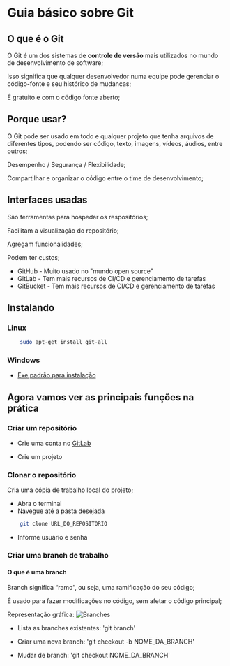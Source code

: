 # Guia básico sobre Git

## O que é o Git

O Git é um dos sistemas de **controle de versão** mais utilizados no mundo de desenvolvimento de software;

Isso significa que qualquer desenvolvedor numa equipe pode gerenciar o código-fonte e seu histórico de mudanças;

É gratuito e com o código fonte aberto;


## Porque usar?

O Git pode ser usado em todo e qualquer projeto que tenha arquivos de diferentes tipos, podendo ser código, texto, imagens, vídeos, áudios, entre outros;

Desempenho / Segurança / Flexibilidade;

Compartilhar e organizar o código entre o time de desenvolvimento;


## Interfaces usadas

São ferramentas para hospedar os respositórios;

Facilitam a visualização do repositório;

Agregam funcionalidades;

Podem ter custos;

- GitHub - Muito usado no "mundo open source"
- GitLab - Tem mais recursos de CI/CD e gerenciamento de tarefas
- GitBucket - Tem mais recursos de CI/CD e gerenciamento de tarefas


## Instalando

### Linux 

```bash
	sudo apt-get install git-all
```

### Windows

- [Exe padrão para instalação](https://github.com/git-for-windows/git/releases/download/v2.35.1.windows.2/Git-2.35.1.2-64-bit.exe)


## Agora vamos ver as principais funções na prática


### Criar um repositório

* Crie uma conta no [GitLab](https://gitlab.com/users/sign_in)

* Crie um projeto


### Clonar o repositório


Cria uma cópia de trabalho local do projeto;

* Abra o terminal
* Navegue até a pasta desejada
```bash
	git clone URL_DO_REPOSITÓRIO
```
* Informe usuário e senha

### Criar uma branch de trabalho

#### O que é uma branch

Branch significa “ramo”, ou seja, uma ramificação do seu código;

É usado para fazer modificações no código, sem afetar o código principal;

Representação gráfica:
![Branches](https://lh4.googleusercontent.com/hDZ7C2NQmOEeApDyPXFfjEfJyyIcmI8AfA8m-8loF8I2QKNrn4_Mw_IQKzoyj7O6SoKi2h6vTrKwZV5GL2uTJKSx_Kz8hSEpLAuhp7R_kpUYlW4H0oQbM34zo3fOZDtFU2PPtPr3)

- Lista as branches existentes: 'git branch'

- Criar uma nova branch: 'git checkout -b NOME_DA_BRANCH'

- Mudar de branch: 'git checkout NOME_DA_BRANCH'

